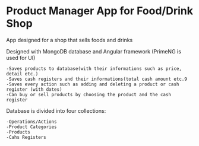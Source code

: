 # Product Manager App for Food/Drink Shop
App designed for a shop that sells foods and drinks

Designed with MongoDB database and Angular framework (PrimeNG is used for UI)

    -Saves products to database(with their informations such as price, detail etc.)
    -Saves cash registers and their informations(total cash amount etc.9
    -Saves every action such as adding and deleting a product or cash register (with dates)
    -Can buy or sell products by choosing the product and the cash register

Database is divided into four collections:

    -Operations/Actions
    -Product Categories
    -Products
    -Cahs Registers
